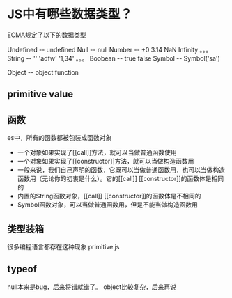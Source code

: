 # JS中有哪些数据类型？
ECMA规定了以下的数据类型

Undefined    --   undefined
Null         --   null
Number       --   +0 3.14 NaN Infinity 。。。
String       --   '' 'adfw' '1,34' 。。。 
Boobean      --   true false
Symbol       --   Symbol('sa')

Object       --   object function

## primitive value

## 函数
es中，所有的函数都被包装成函数对象
- 一个对象如果实现了[[call]]方法，就可以当做普通函数使用
- 一个对象如果实现了[[constructor]]方法，就可以当做构造函数用
- 一般来说，我们自己声明的函数，它既可以当做普通函数用，也可以当做构造函数用（无论你的初衷是什么）。它的[[call]] [[constructor]]的函数体是相同的
- 内置的String函数对象，[[call]] [[constructor]]的函数体是不相同的
- Symbol函数对象，可以当做普通函数用，但是不能当做构造函数用


## 类型装箱
很多编程语言都存在这种现象
primitive.js

## typeof
null本来是bug，后来将错就错了。
object比较复杂，后来再说





